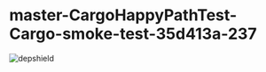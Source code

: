 # master-CargoHappyPathTest-Cargo-smoke-test-35d413a-237

![depshield](https://staging.depshield.sonatype.org/badges/depshield-staging/master-CargoHappyPathTest-Cargo-smoke-test-35d413a-237/depshield.svg)